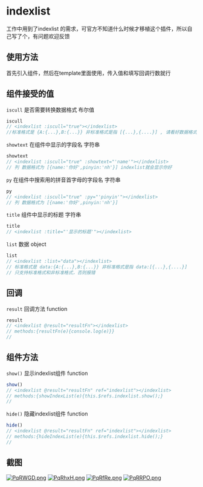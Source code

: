 # indexlist
工作中用到了indexlist 的需求，可官方不知道什么时候才移植这个插件，所以自己写了个，有问题欢迎反馈

## 使用方法
首先引入组件，然后在template里面使用，传入值和填写回调行数就行

## 组件接受的值
``` iscull ``` 是否需要转换数据格式 布尔值
```javascript
iscull
// <indexlist :iscull="true"></indexlist>
//标准格式是 {A:{...},B:{...}} 非标准格式是指 [{...},{....}] , 请看好数据格式，格式不对会报错
``` 

``` showtext ``` 在组件中显示的字段名 字符串
```javascript
showtext
// <indexlist :iscull="true" :showtext="'name'"></indexlist>
// 列 数据格式为 [{name:'你好',pinyin:'nh'}] indexlist就会显示你好
``` 

``` py ``` 在组件中搜索用的拼音首字母的字段名 字符串
```javascript
py
// <indexlist :iscull="true" :py="'pinyin'"></indexlist>
// 列 数据格式为 [{name:'你好',pinyin:'nh'}] 
``` 

``` title ``` 组件中显示的标题 字符串
```javascript
title
// <indexlist :title="'显示的标题'"></indexlist>
``` 

``` list ``` 数据 object
```javascript
list
// <indexlist :list="data"></indexlist>
// 标准格式是 data:{A:{...},B:{...}} 非标准格式是指 data:[{...},{....}]
// 只支持标准格式和非标准格式，否则报错
``` 

## 回调
``` result ``` 回调方法 function
```javascript
result
// <indexlist @result="resultFn"></indexlist>
// methods:{resultFn(e){console.log(e)}}
// 
``` 

## 组件方法
``` show() ``` 显示indexlist组件 function
```javascript
show()
// <indexlist @result="resultFn" ref="indexlist"></indexlist>
// methods:{showIndexList(e){this.$refs.indexlist.show();}
// 
``` 

``` hide() ``` 隐藏indexlist组件 function
```javascript
hide()
// <indexlist @result="resultFn" ref="indexlist"></indexlist>
// methods:{hideIndexList(e){this.$refs.indexlist.hide();}
// 
``` 

## 截图
[![PqRWGD.png](https://s1.ax1x.com/2018/08/27/PqRWGD.png)](https://imgchr.com/i/PqRWGD)
[![PqRhxH.png](https://s1.ax1x.com/2018/08/27/PqRhxH.png)](https://imgchr.com/i/PqRhxH)
[![PqRfRe.png](https://s1.ax1x.com/2018/08/27/PqRfRe.png)](https://imgchr.com/i/PqRfRe)
[![PqRRPO.png](https://s1.ax1x.com/2018/08/27/PqRRPO.png)](https://imgchr.com/i/PqRRPO)